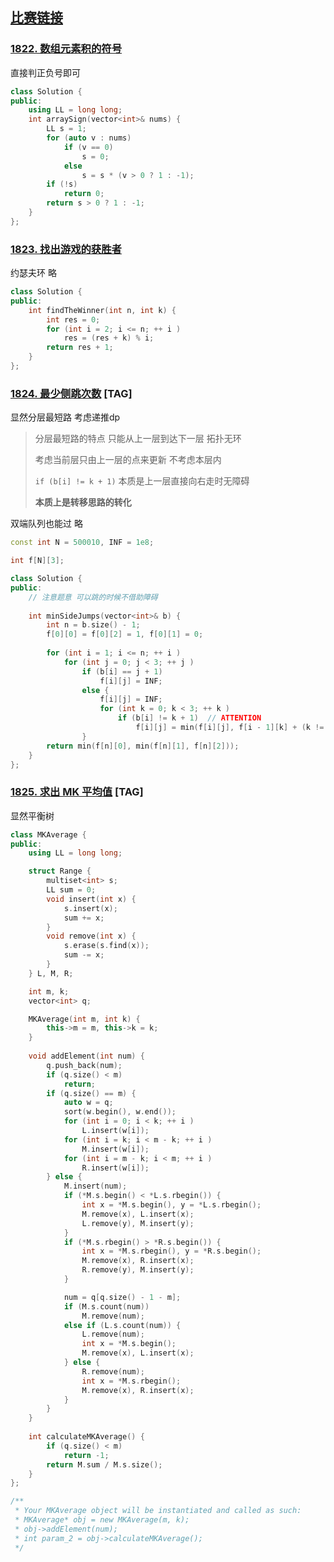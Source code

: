 ## [比赛链接](https://leetcode.cn/contest/weekly-contest-236/)


### [1822. 数组元素积的符号](https://leetcode.cn/problems/sign-of-the-product-of-an-array/)

直接判正负号即可

```c++
class Solution {
public:
    using LL = long long;
    int arraySign(vector<int>& nums) {
        LL s = 1;
        for (auto v : nums)
            if (v == 0)
                s = 0;
            else
                s = s * (v > 0 ? 1 : -1);
        if (!s)
            return 0;
        return s > 0 ? 1 : -1;
    }
};
```


### [1823. 找出游戏的获胜者](https://leetcode.cn/problems/find-the-winner-of-the-circular-game/)

约瑟夫环 略

```c++
class Solution {
public:
    int findTheWinner(int n, int k) {
        int res = 0;
        for (int i = 2; i <= n; ++ i )
            res = (res + k) % i;
        return res + 1;
    }
};
```

### [1824. 最少侧跳次数](https://leetcode.cn/problems/minimum-sideway-jumps/) [TAG]

显然分层最短路 考虑递推dp

> 分层最短路的特点 只能从上一层到达下一层 拓扑无环
>
> 考虑当前层只由上一层的点来更新 不考虑本层内
>
> `if (b[i] != k + 1)` 本质是上一层直接向右走时无障碍
>
> **本质上是转移思路的转化**

双端队列也能过 略

```c++
const int N = 500010, INF = 1e8;

int f[N][3];

class Solution {
public:
    // 注意题意 可以跳的时候不借助障碍
    
    int minSideJumps(vector<int>& b) {
        int n = b.size() - 1;
        f[0][0] = f[0][2] = 1, f[0][1] = 0;
        
        for (int i = 1; i <= n; ++ i )
            for (int j = 0; j < 3; ++ j )
                if (b[i] == j + 1)
                    f[i][j] = INF;
                else {
                    f[i][j] = INF;
                    for (int k = 0; k < 3; ++ k )
                        if (b[i] != k + 1)  // ATTENTION
                            f[i][j] = min(f[i][j], f[i - 1][k] + (k != j));
                }
        return min(f[n][0], min(f[n][1], f[n][2]));
    }
};
```

### [1825. 求出 MK 平均值](https://leetcode.cn/problems/finding-mk-average/) [TAG]

显然平衡树

```c++
class MKAverage {
public:
    using LL = long long;

    struct Range {
        multiset<int> s;
        LL sum = 0;
        void insert(int x) {
            s.insert(x);
            sum += x;
        }
        void remove(int x) {
            s.erase(s.find(x));
            sum -= x;
        }
    } L, M, R;

    int m, k;
    vector<int> q;

    MKAverage(int m, int k) {
        this->m = m, this->k = k;
    }
    
    void addElement(int num) {
        q.push_back(num);
        if (q.size() < m)
            return;
        if (q.size() == m) {
            auto w = q;
            sort(w.begin(), w.end());
            for (int i = 0; i < k; ++ i )
                L.insert(w[i]);
            for (int i = k; i < m - k; ++ i )
                M.insert(w[i]);
            for (int i = m - k; i < m; ++ i )
                R.insert(w[i]);
        } else {
            M.insert(num);
            if (*M.s.begin() < *L.s.rbegin()) {
                int x = *M.s.begin(), y = *L.s.rbegin();
                M.remove(x), L.insert(x);
                L.remove(y), M.insert(y);
            }
            if (*M.s.rbegin() > *R.s.begin()) {
                int x = *M.s.rbegin(), y = *R.s.begin();
                M.remove(x), R.insert(x);
                R.remove(y), M.insert(y);
            }

            num = q[q.size() - 1 - m];
            if (M.s.count(num))
                M.remove(num);
            else if (L.s.count(num)) {
                L.remove(num);
                int x = *M.s.begin();
                M.remove(x), L.insert(x);
            } else {
                R.remove(num);
                int x = *M.s.rbegin();
                M.remove(x), R.insert(x);
            }
        }
    }
    
    int calculateMKAverage() {
        if (q.size() < m)
            return -1;
        return M.sum / M.s.size();
    }
};

/**
 * Your MKAverage object will be instantiated and called as such:
 * MKAverage* obj = new MKAverage(m, k);
 * obj->addElement(num);
 * int param_2 = obj->calculateMKAverage();
 */
```
